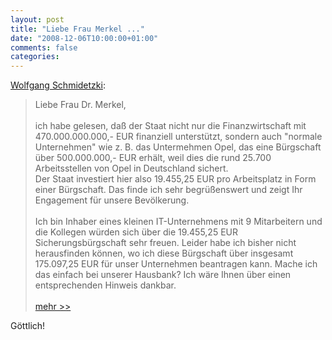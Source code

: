 ```yaml
---
layout: post
title: "Liebe Frau Merkel ..."
date: "2008-12-06T10:00:00+01:00"
comments: false
categories: 
---
```


<p><a href="http://www.schmidetzki.net/wolfgang/html/default/8a85818e1dfd7c1c011e08d5ea4026e1.de.html">Wolfgang Schmidetzki</a>:</p>

<blockquote>
<p>Liebe Frau Dr. Merkel,<br /><br />ich habe gelesen, daß der Staat nicht nur die Finanzwirtschaft mit 470.000.000.000,- EUR finanziell unterstützt, sondern auch "normale Unternehmen" wie z. B. das Untermehmen Opel, das eine Bürgschaft über 500.000.000,- EUR erhält, weil dies die rund 25.700 Arbeitsstellen von Opel in Deutschland sichert.<br />Der Staat investiert hier also 19.455,25 EUR pro Arbeitsplatz in Form einer Bürgschaft. Das finde ich sehr begrüßenswert und zeigt Ihr Engagement für unsere Bevölkerung.<br /><br />Ich bin Inhaber eines kleinen IT-Unternehmens mit 9 Mitarbeitern und die Kollegen würden sich über die 19.455,25 EUR Sicherungsbürgschaft sehr freuen. Leider habe ich bisher nicht herausfinden können, wo ich diese Bürgschaft über insgesamt 175.097,25 EUR für unser Unternehmen beantragen kann. Mache ich das einfach bei unserer Hausbank? Ich wäre Ihnen über einen entsprechenden Hinweis dankbar.<br /><br /><a href="http://www.schmidetzki.net/wolfgang/html/default/8a85818e1dfd7c1c011e08d5ea4026e1.de.html">mehr &gt;&gt;</a></p>
</blockquote>

<p>Göttlich!</p>


